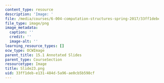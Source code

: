 ```yaml
---
content_type: resource
description: 'Image: '
file: /media/courses/6-004-computation-structures-spring-2017/33ff1debe131484d5a96ae0cb5b598cf_Slide23.png
file_type: image/png
image_metadata:
  caption: ''
  credit: ''
  image-alt: ''
learning_resource_types: []
ocw_type: OCWImage
parent_title: 15.1 Annotated Slides
parent_type: CourseSection
resourcetype: Image
title: Slide23.png
uid: 33ff1deb-e131-484d-5a96-ae0cb5b598cf
---
```

